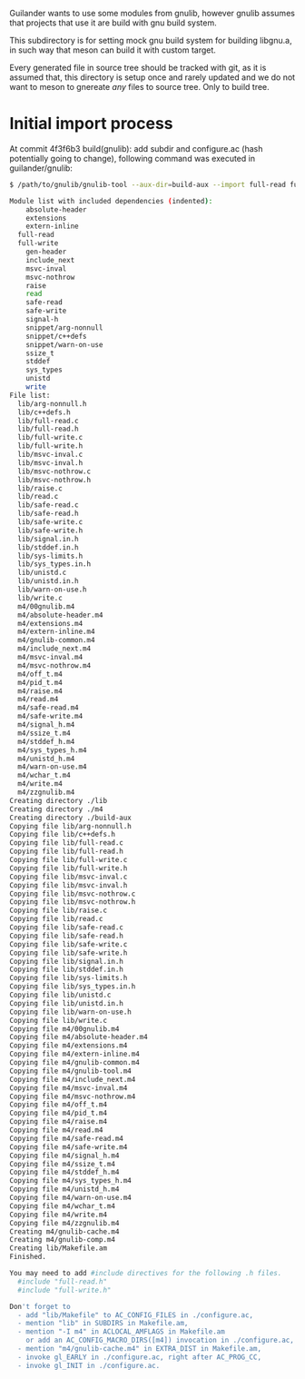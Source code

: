 Guilander wants to use some modules from gnulib,
however gnulib assumes that projects that use it are build with gnu build system.

This subdirectory is for setting mock gnu build system for building libgnu.a,
in such way that meson can build it with custom target.

Every generated file in source tree should be tracked with git, as it is assumed that,
this directory is setup once and rarely updated and we do not want to meson to gnereate *any*
files to source tree. Only to build tree.

# Initial import process

At commit 4f3f6b3 build(gnulib): add subdir and configure.ac (hash potentially going to change),
following command was executed in guilander/gnulib:

```bash
$ /path/to/gnulib/gnulib-tool --aux-dir=build-aux --import full-read full-write

Module list with included dependencies (indented):
    absolute-header
    extensions
    extern-inline
  full-read
  full-write
    gen-header
    include_next
    msvc-inval
    msvc-nothrow
    raise
    read
    safe-read
    safe-write
    signal-h
    snippet/arg-nonnull
    snippet/c++defs
    snippet/warn-on-use
    ssize_t
    stddef
    sys_types
    unistd
    write
File list:
  lib/arg-nonnull.h
  lib/c++defs.h
  lib/full-read.c
  lib/full-read.h
  lib/full-write.c
  lib/full-write.h
  lib/msvc-inval.c
  lib/msvc-inval.h
  lib/msvc-nothrow.c
  lib/msvc-nothrow.h
  lib/raise.c
  lib/read.c
  lib/safe-read.c
  lib/safe-read.h
  lib/safe-write.c
  lib/safe-write.h
  lib/signal.in.h
  lib/stddef.in.h
  lib/sys-limits.h
  lib/sys_types.in.h
  lib/unistd.c
  lib/unistd.in.h
  lib/warn-on-use.h
  lib/write.c
  m4/00gnulib.m4
  m4/absolute-header.m4
  m4/extensions.m4
  m4/extern-inline.m4
  m4/gnulib-common.m4
  m4/include_next.m4
  m4/msvc-inval.m4
  m4/msvc-nothrow.m4
  m4/off_t.m4
  m4/pid_t.m4
  m4/raise.m4
  m4/read.m4
  m4/safe-read.m4
  m4/safe-write.m4
  m4/signal_h.m4
  m4/ssize_t.m4
  m4/stddef_h.m4
  m4/sys_types_h.m4
  m4/unistd_h.m4
  m4/warn-on-use.m4
  m4/wchar_t.m4
  m4/write.m4
  m4/zzgnulib.m4
Creating directory ./lib
Creating directory ./m4
Creating directory ./build-aux
Copying file lib/arg-nonnull.h
Copying file lib/c++defs.h
Copying file lib/full-read.c
Copying file lib/full-read.h
Copying file lib/full-write.c
Copying file lib/full-write.h
Copying file lib/msvc-inval.c
Copying file lib/msvc-inval.h
Copying file lib/msvc-nothrow.c
Copying file lib/msvc-nothrow.h
Copying file lib/raise.c
Copying file lib/read.c
Copying file lib/safe-read.c
Copying file lib/safe-read.h
Copying file lib/safe-write.c
Copying file lib/safe-write.h
Copying file lib/signal.in.h
Copying file lib/stddef.in.h
Copying file lib/sys-limits.h
Copying file lib/sys_types.in.h
Copying file lib/unistd.c
Copying file lib/unistd.in.h
Copying file lib/warn-on-use.h
Copying file lib/write.c
Copying file m4/00gnulib.m4
Copying file m4/absolute-header.m4
Copying file m4/extensions.m4
Copying file m4/extern-inline.m4
Copying file m4/gnulib-common.m4
Copying file m4/gnulib-tool.m4
Copying file m4/include_next.m4
Copying file m4/msvc-inval.m4
Copying file m4/msvc-nothrow.m4
Copying file m4/off_t.m4
Copying file m4/pid_t.m4
Copying file m4/raise.m4
Copying file m4/read.m4
Copying file m4/safe-read.m4
Copying file m4/safe-write.m4
Copying file m4/signal_h.m4
Copying file m4/ssize_t.m4
Copying file m4/stddef_h.m4
Copying file m4/sys_types_h.m4
Copying file m4/unistd_h.m4
Copying file m4/warn-on-use.m4
Copying file m4/wchar_t.m4
Copying file m4/write.m4
Copying file m4/zzgnulib.m4
Creating m4/gnulib-cache.m4
Creating m4/gnulib-comp.m4
Creating lib/Makefile.am
Finished.

You may need to add #include directives for the following .h files.
  #include "full-read.h"
  #include "full-write.h"

Don't forget to
  - add "lib/Makefile" to AC_CONFIG_FILES in ./configure.ac,
  - mention "lib" in SUBDIRS in Makefile.am,
  - mention "-I m4" in ACLOCAL_AMFLAGS in Makefile.am
    or add an AC_CONFIG_MACRO_DIRS([m4]) invocation in ./configure.ac,
  - mention "m4/gnulib-cache.m4" in EXTRA_DIST in Makefile.am,
  - invoke gl_EARLY in ./configure.ac, right after AC_PROG_CC,
  - invoke gl_INIT in ./configure.ac.
```

